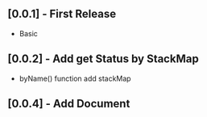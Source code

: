 ## [0.0.1] - First Release
* Basic 

## [0.0.2] - Add get Status by StackMap 
* byName() function add stackMap

## [0.0.4] - Add Document